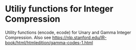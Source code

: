 # Utiliy functions for Integer Compression
Utility functions (encode, ecode) for Unary and Gamma Integer Compression. 
Also see https://nlp.stanford.edu/IR-book/html/htmledition/gamma-codes-1.html

